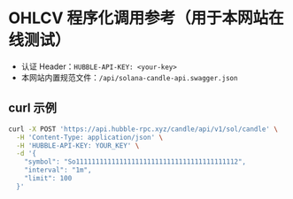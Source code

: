# OHLCV 程序化调用参考（用于本网站在线测试）

- 认证 Header：`HUBBLE-API-KEY: <your-key>`
- 本网站内置规范文件：`/api/solana-candle-api.swagger.json`

## curl 示例
```bash
curl -X POST 'https://api.hubble-rpc.xyz/candle/api/v1/sol/candle' \
  -H 'Content-Type: application/json' \
  -H 'HUBBLE-API-KEY: YOUR_KEY' \
  -d '{
    "symbol": "So11111111111111111111111111111111111111112",
    "interval": "1m",
    "limit": 100
  }'
```
